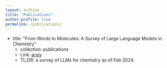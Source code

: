 ```yaml
---
layout: archive
title: "Publications"
author_profile: true
permalink: /publications/
---
```


* title: "From Words to Molecules: A Survey of Large Language Models in Chemistry"
  * collection: publications
  * Link: [arxiv](https://arxiv.org/abs/2402.01439)
  * TL;DR: a survey of LLMs for chemistry as of Feb 2024.
<!-- excerpt: 'This paper is about the number 1. The number 2 is left for future work.'
date: 2024-02
venue: 'Arxiv'
# slidesurl: 'http://academicpages.github.io/files/slides1.pdf'
paperurl: 'https://arxiv.org/abs/2402.01439'
# citation: 'Your Name, You. (2009). &quot;Paper Title Number 1.&quot; <i>Journal 1</i>. 1(1).' -->
<!-- --- -->

<!-- The contents above will be part of a list of publications, if the user clicks the link for the publication than the contents of section will be rendered as a full page, allowing you to provide more information about the paper for the reader. When publications are displayed as a single page, the contents of the above "citation" field will automatically be included below this section in a smaller font. -->